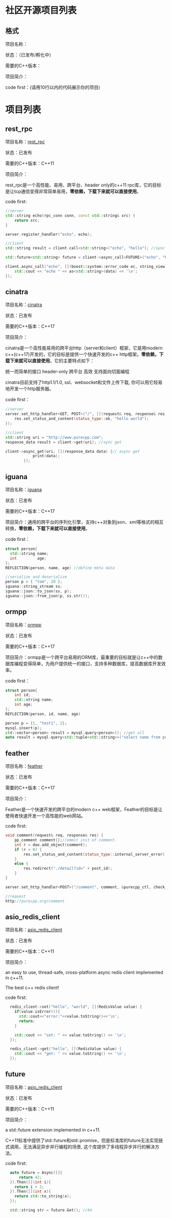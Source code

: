 # 社区开源项目列表

## 格式

项目名称：

状态：（已发布/孵化中）

需要的C++版本：

项目简介：

code first：(请用10行以内的代码展示你的项目)

# 项目列表

## rest_rpc

项目名称：[rest_rpc](https://github.com/qicosmos/rest_rpc) 

状态：已发布

需要的C++版本：C++11

项目简介：

rest_rpc是一个高性能、易用、跨平台、header only的c++11 rpc库，它的目标是让tcp通信变得非常简单易用，**零依赖，下载下来就可以直接使用**。

code first:

```c++
//server
std::string echo(rpc_conn conn, const std::string& src) {
	return src;
}

server.register_handler("echo", echo);

//client
std::string result = client.call<std::string>("echo", "hello"); //sync call

std::future<std::string> future = client->async_call<FUTURE>("echo", "hello"); //future

client.async_call("echo", [](boost::system::error_code ec, string_view data){ //async call
	std::cout << "echo " << as<std::string>(data) << '\n';
});
```

## cinatra

项目名称：[cinatra](https://github.com/qicosmos/cinatra)

状态：已发布

需要的C++版本：C++17

项目简介：

cinatra是一个高性能易用的跨平台http（server和client）框架，它是用modern c++(c++17)开发的，它的目标是提供一个快速开发的c++ http框架。**零依赖，下载下来就可以直接使用**。它的主要特点如下：

统一而简单的接口
header-only
跨平台
高效
支持面向切面编程

cinatra目前支持了http1.1/1.0, ssl、websocket和文件上传下载, 你可以用它轻易地开发一个http服务器。

code first：

```c++
//server
server.set_http_handler<GET, POST>("/", [](request& req, response& res) mutable{
    res.set_status_and_content(status_type::ok, "hello world");
});

//client
std::string uri = "http://www.purecpp.com";
response_data result = client->get(uri); //sync get

client->async_get(uri, [](response_data data) {// async get
            print(data);
        });
```

## iguana

项目名称：[iguana](https://github.com/qicosmos/iguana)

状态：已发布

需要的C++版本：C++17

项目简介：通用的跨平台的序列化引擎，支持c++对象到json、xml等格式的相互转换，**零依赖，下载下来就可以直接使用**。

code first：

```c++
struct person{
  std::string name;
  int         age;
};
REFLECTION(person, name, age) //define meta data

//serialize and deserialize
person p = { "tom", 28 };
iguana::string_stream ss;
iguana::json::to_json(ss, p);
iguana::json::from_json(p, ss.str());
```

## ormpp

项目名称：[ormpp](https://github.com/qicosmos/ormpp)

状态：已发布

需要的C++版本：C++17

项目简介：ormpp是一个跨平台易用的ORM库，最重要的目标就是让c++中的数据库编程变得简单，为用户提供统一的接口，支持多种数据库，提高数据库开发效率。

code first：

```c++
struct person{
	int id;
	std::string name;
	int age;
};
REFLECTION(person, id, name, age)

person p = {1, "test1", 2};
mysql.insert(p);
std::vector<person> result = mysql.query<person>(); //get all
auto result = mysql.query<std::tuple<std::string>>("select name from person"); //get part
```

## feather

项目名称：[feather](https://github.com/qicosmos/feather)

状态：已发布

需要的C++版本：C++17

项目简介：

Feather是一个快速开发的跨平台的modern c++ web框架，Feather的目标是让使用者快速开发一个高性能的web网站。

code first:

```c++
void comment(request& req, response& res) {
    pp_comment comment{};//ommit init of comment.
    int r = dao.add_object(comment);
    if (r < 0) {
        res.set_status_and_content(status_type::internal_server_error);
    }
    else {
        res.redirect("./detail?id=" + post_id);
    }
}

server.set_http_handler<POST>("/comment", comment, &purecpp_ctl, check_login{}, check_comment_input{});

//request
http://purecpp.org/comment
```

## asio_redis_client

项目名称：[asio_redis_client](https://github.com/topcpporg/asio_redis_client)

状态：已发布

需要的C++版本：C++11

项目简介：

an easy to use, thread-safe, cross-platform async redis client implemented in c++11.

The best c++ redis client!

code first:

```c++
  redis_client->set("hello", "world", [](RedisValue value) {
    if(value.isError()){
      std::cout<<"error:"<<value.toString()<<'\n';
      return;
    }

    std::cout << "set: " << value.toString() << '\n';
  });

  redis_client->get("hello", [](RedisValue value) {
    std::cout << "get: " << value.toString() << '\n';
  });
```

## future

项目名称：[asio_redis_client](https://github.com/topcpporg/future)

状态：已发布

需要的C++版本：C++11

项目简介：

a std::future extension implemented in c++11.

C++11标准中提供了std::future和std::promise，但是标准库的future无法实现链式调用，无法满足异步并行编程的场景, 这个库提供了多线程异步并行的解决方法。

code first:

```c++
  auto future = Async([]{
      return 42;
  }).Then([](int i){
    return i + 2;
  }).Then([](int x){
    return std::to_string(x);
  });

  std::string str = future.Get(); //44
```

